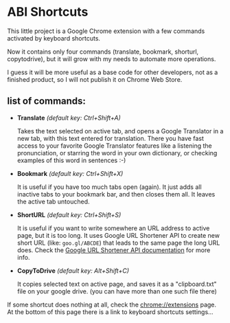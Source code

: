 ABI Shortcuts
=============

This little project is a Google Chrome extension with a few commands activated by keyboard shortcuts.

Now it contains only four commands (translate, bookmark, shorturl, copytodrive),
but it will grow with my needs to automate more operations.

I guess it will be more useful as a base code for other developers, not as a finished product,
so I will not publish it on Chrome Web Store.


list of commands:
-----------------

*   __Translate__ _(default key: Ctrl+Shift+A)_

    Takes the text selected on active tab, and opens a Google Translator in a new tab, with this text entered for translation.
    There you have fast access to your favorite Google Translator features like a listening the pronunciation,
    or starring the word in your own dictionary, or checking examples of this word in sentences :-)

*   __Bookmark__ _(default key: Ctrl+Shift+X)_

    It is useful if you have too much tabs open (again). It just adds all inactive tabs to your bookmark bar, and then closes them all.
    It leaves the active tab untouched.

*   __ShortURL__ _(default key: Ctrl+Shift+S)_

    It is useful if you want to write somewhere an URL address to active page, but it is too long.
    It uses Google URL Shortener API to create new short URL (like: `goo.gl/ABCDE`) that leads to the same page the long URL does.
    Check the [Google URL Shortener API documentation](http://goo.gl/bgD0D2) for more info.

*   __CopyToDrive__ _(default key: Alt+Shift+C)_

    It copies selected text on active page, and saves it as a "clipboard.txt" file on your google drive. (you can have more than one such file there)


If some shortcut does nothing at all, check the [chrome://extensions](chrome://extensions) page.
At the bottom of this page there is a link to keyboard shortcuts settings...



